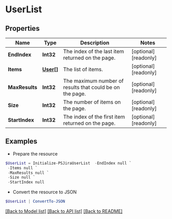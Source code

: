 # UserList
## Properties

Name | Type | Description | Notes
------------ | ------------- | ------------- | -------------
**EndIndex** | **Int32** | The index of the last item returned on the page. | [optional] [readonly] 
**Items** | [**User[]**](User.md) | The list of items. | [optional] [readonly] 
**MaxResults** | **Int32** | The maximum number of results that could be on the page. | [optional] [readonly] 
**Size** | **Int32** | The number of items on the page. | [optional] [readonly] 
**StartIndex** | **Int32** | The index of the first item returned on the page. | [optional] [readonly] 

## Examples

- Prepare the resource
```powershell
$UserList = Initialize-PSJiraUserList  -EndIndex null `
 -Items null `
 -MaxResults null `
 -Size null `
 -StartIndex null
```

- Convert the resource to JSON
```powershell
$UserList | ConvertTo-JSON
```

[[Back to Model list]](../README.md#documentation-for-models) [[Back to API list]](../README.md#documentation-for-api-endpoints) [[Back to README]](../README.md)

